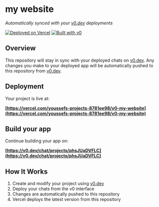# my website

*Automatically synced with your [v0.dev](https://v0.dev) deployments*

[![Deployed on Vercel](https://img.shields.io/badge/Deployed%20on-Vercel-black?style=for-the-badge&logo=vercel)](https://vercel.com/youssefs-projects-8781ee98/v0-my-website)
[![Built with v0](https://img.shields.io/badge/Built%20with-v0.dev-black?style=for-the-badge)](https://v0.dev/chat/projects/phsJUaDVFLC)

## Overview

This repository will stay in sync with your deployed chats on [v0.dev](https://v0.dev).
Any changes you make to your deployed app will be automatically pushed to this repository from [v0.dev](https://v0.dev).

## Deployment

Your project is live at:

**[https://vercel.com/youssefs-projects-8781ee98/v0-my-website](https://vercel.com/youssefs-projects-8781ee98/v0-my-website)**

## Build your app

Continue building your app on:

**[https://v0.dev/chat/projects/phsJUaDVFLC](https://v0.dev/chat/projects/phsJUaDVFLC)**

## How It Works

1. Create and modify your project using [v0.dev](https://v0.dev)
2. Deploy your chats from the v0 interface
3. Changes are automatically pushed to this repository
4. Vercel deploys the latest version from this repository
